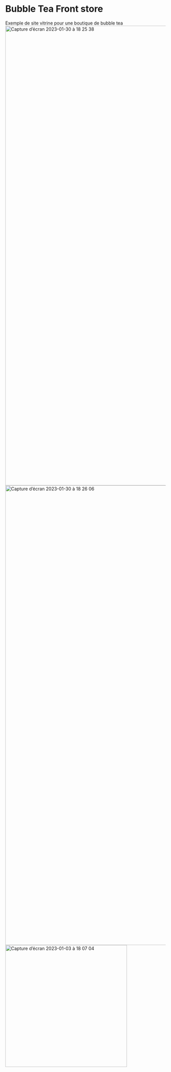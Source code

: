 # Bubble Tea Front store
 Exemple de site vitrine pour une boutique de bubble tea
<img width="1440" alt="Capture d’écran 2023-01-30 à 18 25 38" src="https://user-images.githubusercontent.com/94785541/215551949-f8de5101-74f0-47fa-bd35-8968cb633f01.png">
<img width="1440" alt="Capture d’écran 2023-01-30 à 18 26 06" src="https://user-images.githubusercontent.com/94785541/215551982-057c6a6d-1cdb-4275-bfaf-a35b3a3d731e.png">
<img width="382" alt="Capture d’écran 2023-01-03 à 18 07 04" src="https://user-images.githubusercontent.com/94785541/215551994-caf030c2-bc9b-4f9d-965c-837c0030cfa6.png">
